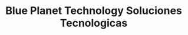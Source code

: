 ---
title: "Blue Planet Technology Soluciones Tecnologicas"
url: /lima/blue-planet-technology-soluciones-tecnologicas/
shop: Elektronik
---